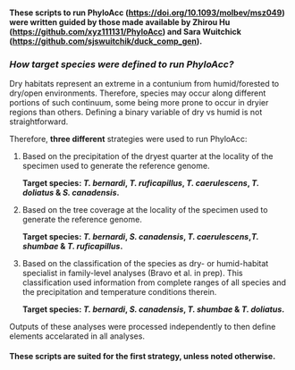 #### These scripts to run PhyloAcc (https://doi.org/10.1093/molbev/msz049) were written guided by those made available by Zhirou Hu (https://github.com/xyz111131/PhyloAcc) and Sara Wuitchick (https://github.com/sjswuitchik/duck_comp_gen).

### *How target species were defined to run PhyloAcc?*

Dry habitats represent an extreme in a contunium from humid/forested to dry/open environments. Therefore, species may occur along different portions of such continuum, some being more prone to occur in dryier regions than others. Defining a binary variable of dry vs humid is not straightforward.

Therefore, **three different** strategies were used to run PhyloAcc:

1. Based on the precipitation of the dryest quarter at the locality of the specimen used to generate the reference genome.

	**Target species: *T. bernardi*, *T. ruficapillus*, *T. caerulescens*, *T. doliatus* & *S. canadensis*.**
  
2. Based on the tree coverage at the locality of the specimen used to generate the reference genome.

	**Target species: *T. bernardi*, *S. canadensis*, *T. caerulescens*,*T. shumbae* & *T. ruficapillus*.** 
	
3. Based on the classification of the species as dry- or humid-habitat specialist in family-level analyses (Bravo et al. in prep). This classification used information from complete ranges of all species and the precipitation and temperature conditions therein.

	**Target species: *T. bernardi*, *S. canadensis*, *T. shumbae* & *T. doliatus*.** 

Outputs of these analyses were processed independently to then define elements accelarated in all analyses. 

#### **These scripts are suited for the first strategy, unless noted otherwise.** 

